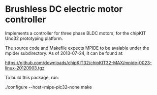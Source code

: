 Brushless DC electric motor controller
======================================

Implements a controller for three phase BLDC motors, for the chipKIT Uno32
prototyping platform.

The source code and Makefile expects MPIDE to be avaiable under the mpide/
subdirectory.  As of 2013-07-24, it can be found at:

https://github.com/downloads/chipKIT32/chipKIT32-MAX/mpide-0023-linux-20120903.tgz

To build this package, run:

  ./configure --host=mips-pic32-none
  make
